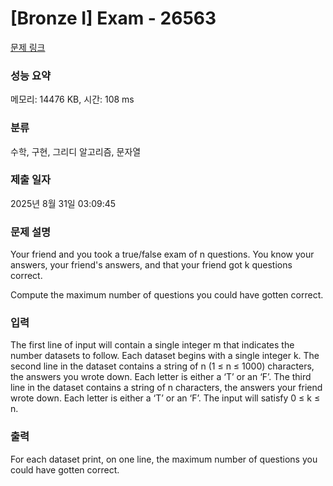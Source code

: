 # [Bronze I] Exam - 26563 

[문제 링크](https://www.acmicpc.net/problem/26563) 

### 성능 요약

메모리: 14476 KB, 시간: 108 ms

### 분류

수학, 구현, 그리디 알고리즘, 문자열

### 제출 일자

2025년 8월 31일 03:09:45

### 문제 설명

<p>Your friend and you took a true/false exam of n questions. You know your answers, your friend's answers, and that your friend got k questions correct.</p>

<p>Compute the maximum number of questions you could have gotten correct.</p>

### 입력 

 <p>The first line of input will contain a single integer m that indicates the number datasets to follow. Each dataset begins with a single integer k. The second line in the dataset contains a string of n (1 ≤ n ≤ 1000) characters, the answers you wrote down. Each letter is either a ‘T’ or an ‘F’. The third line in the dataset contains a string of n characters, the answers your friend wrote down. Each letter is either a ‘T’ or an ‘F’. The input will satisfy 0 ≤ k ≤ n.</p>

### 출력 

 <p>For each dataset print, on one line, the maximum number of questions you could have gotten correct.</p>

